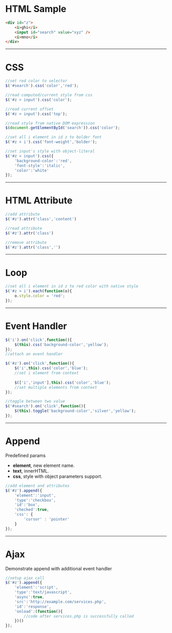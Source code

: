 # HTML Sample
```html
<div id="z">
	<i>ghi</i>
	<input id="search" value="xyz" />
	<i>mno</i>
</div>
```
---

# CSS
```javascript
//set red color to selector
$('#search').css('color','red');

//read computed/current style from css
$('#z > input').css('color');

//read current offset
$('#z > input').css('top');

//read style from native DOM expression
$(document.getElementById('search')).css('color');

//set all i element in id z to bolder font
$('#z > i').css('font-weight','bolder');

//set input's style with object-literal
$('#z > input').css({
	'background-color':'red',
	'font-style':'italic',
	'color':'white'
});
```
---
# HTML Attribute
```javascript
//add attribute
$('#z').attr('class','content')

//read attribute
$('#z').attr('class')

//remove attribute
$('#z').attr('class','')
```
---

# Loop
```javascript
//set all i element in id z to red color with native style
$('#z > i').each(function(o){
	o.style.color = 'red';
});
```
---

# Event Handler
```javascript
$('i').on('click',function(){
    $(this).css('background-color','yellow');
});
//attach an event handler

$('#z').on('click',function(){
	$('i',this).css('color','blue');
	//set i element from context
	
	$(['i','input'],this).css('color','blue');
	//set multiple elements from context
});

//toggle between two value
$('#search').on('click',function(){
    $(this).toggle('background-color','silver','yellow');
});
```
---

# Append
Predefined params
- **element**, new element name.
- **text**, innerHTML.
- **css**, style with object parameters support.

```javascript
//add element and attributes
$('#z').append({
	'element':'input',
	'type':'checkbox',
	'id':'box',
	'checked':true,
	'css': {
		'cursor' : 'pointer'
	}
});
```
---

# Ajax
Demonstrate append with additional event handler
```javascript
//setup ajax call
$('#z').append({
	'element':'script',
	'type':'text/javascript',
	'async':true,
	'src':'http://example.com/services.php',
	'id':'response',
	'onload':(function(){
		//code after services.php is successfully called
	})()
});
```
